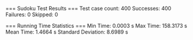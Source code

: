 === Sudoku Test Results ===
Test case count: 400
Successes: 400
Failures: 0
Skipped: 0

=== Running Time Statistics ===
Min Time: 0.0003 s
Max Time: 158.3173 s
Mean Time: 1.4664 s
Standard Deviation: 8.6989 s
